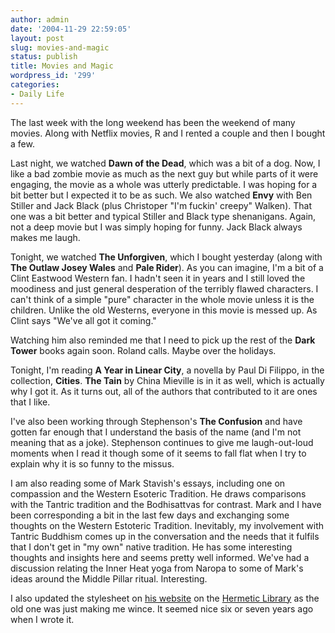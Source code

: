 ```yaml
---
author: admin
date: '2004-11-29 22:59:05'
layout: post
slug: movies-and-magic
status: publish
title: Movies and Magic
wordpress_id: '299'
categories:
- Daily Life
---
```

<p>The last week with the long weekend has been the weekend of many movies. 
Along with Netflix movies, R and I rented a couple and then I bought a few. </p>
<p>Last night, we watched <b>Dawn of the Dead</b>, which was a bit of a dog. 
Now, I like a bad zombie movie as much as the next guy but while parts of it 
were engaging, the movie as a whole was utterly predictable. I was hoping for a 
bit better but I expected it to be as such. We also watched <b>Envy</b> with Ben 
Stiller and Jack Black (plus Christoper &quot;I&#39;m fuckin&#39; creepy&quot; Walken). That one 
was a bit better and typical Stiller and Black type shenanigans. Again, not a 
deep movie but I was simply hoping for funny. Jack Black always makes me laugh.</p>
<p>Tonight, we watched <b>The Unforgiven</b>, which I bought yesterday (along 
with <b>The Outlaw Josey Wales</b> and <b>Pale Rider</b>). As you can imagine, 
I&#39;m a bit of a Clint Eastwood Western fan. I hadn&#39;t seen it in years and I still 
loved the moodiness and just general desperation of the terribly flawed 
characters. I can&#39;t think of a simple &quot;pure&quot; character in the whole movie unless 
it is the children. Unlike the old Westerns, everyone in this movie is messed 
up. As Clint says &quot;We&#39;ve all got it coming.&quot; </p>
<p>Watching him also reminded me that I need to pick up the rest of the <b>Dark 
Tower</b> books again soon. Roland calls. Maybe over the holidays.</p>
<p>Tonight, I&#39;m reading <b>A Year in Linear City</b>, a novella by Paul Di 
Filippo, in the collection, <b>Cities</b>. <b>The Tain</b> by China Mieville is 
in it as well, which is actually why I got it. As it turns out, all of the 
authors that contributed to it are ones that I like.</p>
<p>I&#39;ve also been working through Stephenson&#39;s <b>The Confusion</b> and have 
gotten far enough that I understand the basis of the name (and I&#39;m not meaning 
that as a joke). Stephenson continues to give me laugh-out-loud moments when I 
read it though some of it seems to fall flat when I try to explain why it is so 
funny to the missus.</p>
<p>I am also reading some of Mark Stavish&#39;s essays, including one on compassion 
and the Western Esoteric Tradition. He draws comparisons with the Tantric 
tradition and the Bodhisattvas for contrast. Mark and I have been corresponding 
a bit in the last few days and exchanging some thoughts on the Western Estoteric 
Tradition. Inevitably, my involvement with Tantric Buddhism comes up in the 
conversation and the needs that it fulfils that I don&#39;t get in &quot;my own&quot; native 
tradition. He has some interesting thoughts and insights here and seems pretty 
well informed. We&#39;ve had a discussion relating the Inner Heat yoga from Naropa 
to some of Mark&#39;s ideas around the Middle Pillar ritual. Interesting.</p>
<p>I also updated the stylesheet on <a href="http://www.hermetic.com/stavish/">
his website</a> on the <a href="http://www.hermetic.com/">Hermetic Library</a> 
as the old one was just making me wince. It seemed nice six or seven years ago 
when I wrote it.</p>
